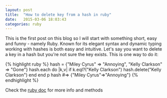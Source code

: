 ```yaml
---
layout: post
title:  "How to delete key from a hash in ruby"
date:   2015-03-06 18:03:43
categories: ruby
---
```

<!-- more -->
This is the first post on this blog so I will start with something short, easy and funny - namely Ruby. Known for its elegant syntax and dynamic typing working with hashes is both easy and intuitive. Let's say you want to delete a key in a hash but you're not sure the key exists. This is one way to do it:

{% highlight ruby %}
hash = {"Miley Cyrus" => "Annoying", "Kelly Clarkson" => "Gone"}
hash.each do |k,v|
  if k.eql?("Kelly Clarkson")
    hash.delete("Kelly Clarkson")
  end
end
p hash
#=> {"Miley Cyrus"=>"Annoying"}
{% endhighlight %}

Check the [ruby doc][ruby] for more info and methods

[ruby]:        http://ruby-doc.org/core-2.2.0/Hash.html
